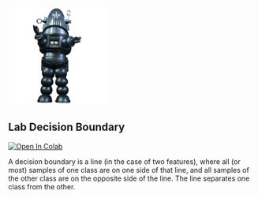 <img src="images/robby.png" alt="drawing" width="200"/>

## Lab Decision Boundary



<a target="_blank" href="https://colab.research.google.com/github/antonioGoncalves64/ML/blob/main/Lab_Decision_Boundary.ipynb">
  <img src="https://colab.research.google.com/assets/colab-badge.svg" alt="Open In Colab"/>
</a>



A decision boundary is a line (in the case of two features), where all (or most) samples of one class are on one side of that line, and all samples of the other class are on the opposite side of the line. The line separates one class from the other.